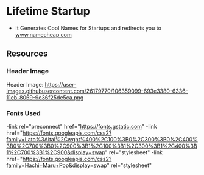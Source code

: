 # Lifetime Startup
- It Generates Cool Names for Startups and redirects you to www.namecheap.com
## Resources

### Header Image
Header Image: https://user-images.githubusercontent.com/26179770/106359099-693e3380-6336-11eb-8069-9e36f25de5ca.png

### Fonts Used
-link rel="preconnect" href="https://fonts.gstatic.com​"
-link href="https://fonts.googleapis.com/css2?family=Lato%3Aital%2Cwght%400%2C100%3B0%2C300%3B0%2C400%3B0%2C700%3B0%2C900%3B1%2C100%3B1%2C300%3B1%2C400%3B1%2C700%3B1%2C900&display=swap" rel="stylesheet"
-link href="https://fonts.googleapis.com/css2?family=Hachi+Maru+Pop&display=swap​" rel="stylesheet"
